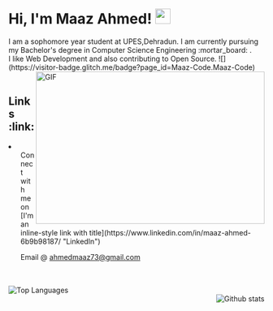 <h1> Hi, I'm Maaz Ahmed! <img src="https://raw.githubusercontent.com/MartinHeinz/MartinHeinz/master/wave.gif" width="30px"></h1>
I am a sophomore year student at UPES,Dehradun. I am currently pursuing my Bachelor's degree in Computer Science Engineering :mortar_board: .<br>
I like Web Development and also contributing to Open Source. 
![](https://visitor-badge.glitch.me/badge?page_id=Maaz-Code.Maaz-Code)
<img align="right" alt="GIF" src="https://github.com/abhisheknaiidu/abhisheknaiidu/blob/master/code.gif?raw=true" width="450" height="300" />
<br>
<br>
<h2> Links :link: </h2>
<li>
<ul> Connect with me on [I'm an inline-style link with title](https://www.linkedin.com/in/maaz-ahmed-6b9b98187/ "LinkedIn") </ul>
<ul> Email @ <a href="ahmedmaaz73@gmail.com">ahmedmaaz73@gmail.com</a> </ul>
</li>
<br>
<br>
<div align="left"><img src="https://github-readme-stats.vercel.app/api/top-langs/?username=Maaz-Code&layout=compact&theme=dark" alt="Top Languages" />
<div align="right"><img src="https://github-readme-stats.vercel.app/api?username=Maaz-Code&show_icons=true&theme=dark" alt="Github stats" />
